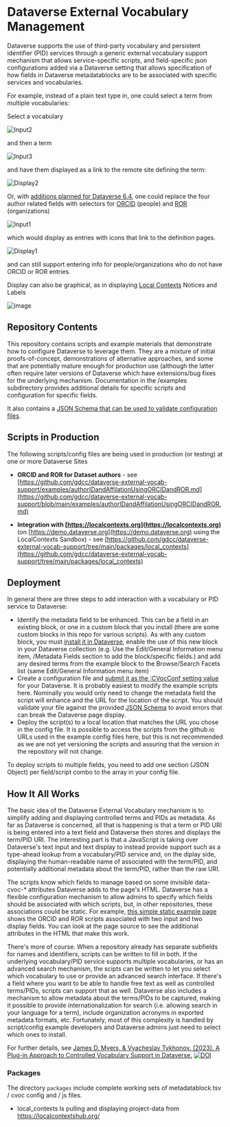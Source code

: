 # Dataverse External Vocabulary Management

Dataverse supports the use of third-party vocabulary and persistent identifier (PID) services through a generic external vocabulary support mechanism that allows service-specific scripts, and field-specific json configurations added via a Dataverse setting that allows specification of how fields in Dataverse metadatablocks are to be associated with specific services and vocabularies.

For example, instead of a plain text type in, one could select a term from multiple vocabularies:

Select a vocabulary

![Input2](https://github.com/user-attachments/assets/e984acc4-de04-49f7-8397-a7f2c4fc70f5)

and then a term

![Input3](https://github.com/user-attachments/assets/de48f382-4d74-4e75-aa29-a76853e88eba)

and have them displayed as a link to the remote site defining the term:

![Display2](https://github.com/user-attachments/assets/27aab9fe-c876-4ab6-8d74-eb6cc29274c4)

Or, with [additions planned for Dataverse 6.4](https://github.com/IQSS/dataverse/pull/10712), one could replace the four author related fields with selectors for [ORCID](https://orcid.org) (people) and [ROR](https://ror.org) (organizations)

![Input1](https://github.com/user-attachments/assets/b0f724e1-952b-4d48-8f89-8f046d797ce8)

which would display as entries with icons that link to the definition pages.

![Display1](https://github.com/user-attachments/assets/67fd166e-855b-4044-8dfd-d2ae0ccbfed5)

and can still support entering info for people/organizations who do not have ORCID or ROR entries.

Display can also be graphical, as in displaying [Local Contexts](https://localcontexts.org/) Notices and Labels

![image](https://github.com/user-attachments/assets/87aab5b1-6aca-49b1-8f7a-1e253932650d)

## Repository Contents

This repository contains scripts and example materials that demonstrate how to configure Dataverse to leverage them. They are a mixture of initial proofs-of-concept, demonstrations of alternative approaches, and some that are potentially mature enough for production use (although the latter often require later versions of Dataverse which have extensions/bug fixes for the underlying mechanism. Documentation in the /examples subdirectory provides additional details for specific scripts and configuration for specific fields.

It also contains a [JSON Schema that can be used to validate configuration files](https://github.com/gdcc/dataverse-external-vocab-support/blob/main/examples/config/demo/CVocConf.schema.json).

## Scripts in Production

The following scripts/config files are being used in production (or testing) at one or more Dataverse Sites

* **ORCID and ROR for Dataset authors** - see [https://github.com/gdcc/dataverse-external-vocab-support/examples/authorIDandAffilationUsingORCIDandROR.md](https://github.com/gdcc/dataverse-external-vocab-support/blob/main/examples/authorIDandAffilationUsingORCIDandROR.md)


* **Integration with [https://localcontexts.org](https://localcontexts.org)** (on [https://demo.dataverse.org](https://demo.dataverse.org) using the LocalContexts Sandbox) - see [https://github.com/gdcc/dataverse-external-vocab-support/tree/main/packages/local_contexts](https://github.com/gdcc/dataverse-external-vocab-support/tree/main/packages/local_contexts)

## Deployment

In general there are three steps to add interaction with a vocabulary or PID service to Dataverse:

* Identify the metadata field to be enhanced. This can be a field in an existing block, or one in a custom block that you install (there are some custom blocks in this repo for various scripts). As with any custom block, you must [install it in Dataverse](https://guides.dataverse.org/en/latest/admin/metadatacustomization.html#metadata-block-setup), enable the use of this new block in your Dataverse collection (e.g. Use the Edit/General Information menu item, /Metadata Fields section to add the block/specific fields.) and add any desired terms from the example block to the Browse/Search Facets list (same Edit/General Information menu item)
* Create a configuration file and [submit it as the :CVocConf setting value](https://guides.dataverse.org/en/latest/installation/config.html#cvocconf) for your Dataverse. It is probably easiest to modify the example scripts here. Nominally you would only need to change the metadata field the script will enhance and the URL for the location of the script. You should validate your file against the provided [JSON Schema](https://guides.dataverse.org/en/latest/installation/config.html#cvocconf) to avoid errors that can break the Dataverse page display.
* Deploy the script(s) to a local location that matches the URL you chose in the config file. It is possible to access the scripts from the github.io URLs used in the example config files here, but this is not recommended as we are not yet versioning the scripts and assuring that the version in the repository will not change.

To deploy scripts to multiple fields, you need to add one section (JSON Object) per field/script combo to the array in your config file.

## How It All Works

The basic idea of the Dataverse External Vocabulary mechanism is to simplify adding and displaying controlled terms and PIDs as metadata. As far as Dataverse is concerned, all that is happening is that a term or PID URI is being entered into a text field and Dataverse then stores and displays the term/PID URI. The interesting part is that a JavaScript is taking over Dataverse's text input and text display to instead provide support such as a type-ahead lookup from a vocabulary/PID service and, on the diplay side, displaying the human-readable name of associated with the term/PID, and potentially additional metadata about the term/PID, rather than the raw URI.

The scripts know which fields to manage based on some invisible data-cvoc-* attributes Dataverse adds to the page's HTML. Dataverse has a flexible configuration mechanism to allow admins to specify which fields should be associated with which scripts, but, in other repositories, these associations could be static. For example, [this simple static example page](examples/staticOrcidAndRorExample.html) shows the ORCID and ROR scripts associated with two input and two display fields. You can look at the page source to see the additional attributes in the HTML that make this work.

There's more of course. When a repository already has separate subfields for names and identifiers, scripts can be written to fill in both. If the underlying vocabulary/PID service supports multiple vocabularies, or has an advanced search mechanism, the scipts can be written to let you select which vocabulary to use or provide an advanced search interface. If there's a field where you want to be able to handle free text as well as controlled terms/PIDs, scripts can support that as well. Dataverse also includes a mechanism to allow metadata about the terms/PIDs to be captured, making it possible to provide internationalization for search (i.e. allowing search in your language for a term), include organization acronyms in exported metadata formats, etc. Fortunately, most of this complexity is handled by script/config example developers and Dataverse admins just need to select which ones to install.

For further details, see [James D. Myers, & Vyacheslav Tykhonov. (2023). A Plug-in Approach to Controlled Vocabulary Support in Dataverse.](https://doi.org/10.5281/zenodo.8133723)
[![DOI](https://zenodo.org/badge/DOI/10.5281/zenodo.8133723.svg)](https://doi.org/10.5281/zenodo.8133723)





### Packages

The directory `packages` include complete working sets of metadatablock.tsv / cvoc config and / js files.

- local_contexts
Is pulling and displaying project-data from https://localcontextshub.org/
